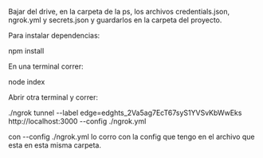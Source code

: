 Bajar del drive, en la carpeta de la ps, los archivos credentials.json, ngrok.yml y secrets.json y guardarlos en la carpeta del proyecto.

Para instalar dependencias:

npm install

En una terminal correr:

node index

Abrir otra terminal y correr:

./ngrok tunnel --label edge=edghts_2Va5ag7EcT67syS1YVSvKbWwEks http://localhost:3000 --config ./ngrok.yml

con --config ./ngrok.yml lo corro con la config que tengo en el archivo que esta en esta misma carpeta.
